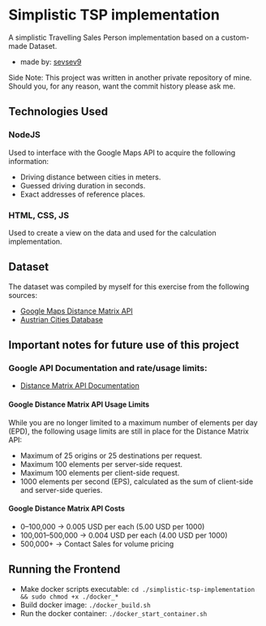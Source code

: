# Simplistic TSP implementation
A simplistic Travelling Sales Person implementation based on a custom-made Dataset.  
 - made by: [sevsev9](https://www.github.com/sevsev9)

Side Note: This project was written in another private repository of mine. Should you, for any reason, want the commit history please ask me.

## Technologies Used
### NodeJS
Used to interface with the Google Maps API to acquire the following information:
 - Driving distance between cities in meters.
 - Guessed driving duration in seconds.
 - Exact addresses of reference places.

### HTML, CSS, JS
Used to create a view on the data and used for the calculation implementation.

## Dataset

The dataset was compiled by myself for this exercise from the following sources:
- [Google Maps Distance Matrix API](https://developers.google.com/maps/documentation/distance-matrix/overview#maps_http_distancematrix_latlng-txt)
- [Austrian Cities Database](https://simplemaps.com/data/at-cities)

## Important notes for future use of this project
### Google API Documentation and rate/usage limits:
- [Distance Matrix API Documentation](https://developers.google.com/maps/documentation/distance-matrix/usage-and-billing#:~:text=While%20you%20are%20no%20longer,elements%20per%20client%2Dside%20request.)

#### Google Distance Matrix API Usage Limits
While you are no longer limited to a maximum number of elements per day (EPD), the following usage limits are still in place for the Distance Matrix API:

- Maximum of 25 origins or 25 destinations per request.
- Maximum 100 elements per server-side request.
- Maximum 100 elements per client-side request.
- 1000 elements per second (EPS), calculated as the sum of client-side and server-side queries.

#### Google Distance Matrix API Costs

- 0–100,000 -> 0.005 USD per each (5.00 USD per 1000)
- 100,001–500,000 -> 0.004 USD per each (4.00 USD per 1000)
- 500,000+ -> Contact Sales for volume pricing


## Running the Frontend
 - Make docker scripts executable: `cd ./simplistic-tsp-implementation && sudo chmod +x ./docker_*`
 - Build docker image: `./docker_build.sh`
 - Run the docker container: `./docker_start_container.sh`

